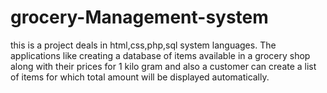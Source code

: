 # grocery-Management-system

this is a project deals in html,css,php,sql system languages.
The applications like creating a database of items available in a grocery shop along with their prices for 1 kilo gram and also a customer can create a list of items for which total amount will be displayed automatically.
